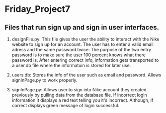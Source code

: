# Friday_Project7

## Files that run sign up and sign in user interfaces. 

1. designFile.py: This file gives the user the ability to interact with the Nike website to sign up for an account. The user has to enter a valid email adress and the same password twice. The purpose of the two entry password is to make sure the user 100 percent knows what there password is. After entering correct info, information gets transported to a user.db file where the informatuin is stored for later use. 

2. users.db: Stores the info of the user such as email and password. Allows signInPage.py to work properly. 

3. signInPage.py: Allows user to sign into Nike account they created previously by pulling data from the database file. If incorrect login information it displays a red text telling you it's incorrect. Although, if correct displays green message of login successful. 
